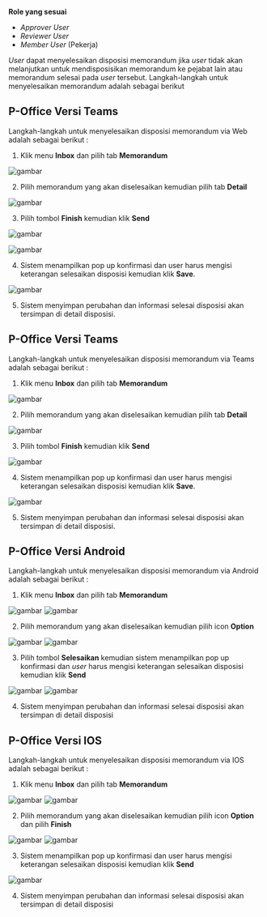 **Role yang sesuai**

- *Approver User*
- *Reviewer User*
- *Member User* (Pekerja)

*User* dapat menyelesaikan disposisi memorandum jika *user* tidak akan melanjutkan untuk mendisposisikan memorandum ke pejabat lain atau memorandum selesai pada *user* tersebut. Langkah-langkah untuk menyelesaikan memorandum adalah sebagai berikut

## **P-Office Versi Teams**

Langkah-langkah untuk menyelesaikan disposisi memorandum via Web adalah sebagai berikut :

1. Klik menu **Inbox** dan pilih tab **Memorandum**

![gambar](Memorandum/MM_Web/MM-84.png)

2. Pilih memorandum yang akan diselesaikan kemudian pilih tab **Detail**

![gambar](Memorandum/MM_Web/MM-85.png)

3. Pilih tombol **Finish** kemudian klik **Send**

![gambar](Memorandum/MM_Web/MM-85.png)

![gambar](Memorandum/MM_Web/MM-87.png)

4. Sistem menampilkan pop up konfirmasi dan user harus mengisi keterangan selesaikan disposisi kemudian klik **Save**.

![gambar](Memorandum/MM_Web/MM-88.png)

5. Sistem menyimpan perubahan dan informasi selesai disposisi akan tersimpan di detail disposisi.

## **P-Office Versi Teams**

Langkah-langkah untuk menyelesaikan disposisi memorandum via Teams adalah sebagai berikut :

1. Klik menu **Inbox** dan pilih tab **Memorandum**

![gambar](Memorandum/MM_Teams/MM82.png)

2. Pilih memorandum yang akan diselesaikan kemudian pilih tab **Detail**

![gambar](Memorandum/MM_Teams/MM83.png)

3. Pilih tombol **Finish** kemudian klik **Send**

![gambar](Memorandum/MM_Teams/MM84.png)

4. Sistem menampilkan pop up konfirmasi dan user harus mengisi keterangan selesaikan disposisi kemudian klik **Save**.

![gambar](Memorandum/MM_Teams/MM85.png)

5. Sistem menyimpan perubahan dan informasi selesai disposisi akan tersimpan di detail disposisi.

## **P-Office Versi Android**

Langkah-langkah untuk menyelesaikan disposisi memorandum via Android adalah sebagai berikut :

1. Klik menu **Inbox** dan pilih tab **Memorandum**

![gambar](Memorandum/MM_Android/Selesaidisposisi/A01.jpg) ![gambar](Memorandum/MM_Android/Selesaidisposisi/A02.jpg)

2. Pilih memorandum yang akan diselesaikan kemudian pilih icon **Option**

![gambar](Memorandum/MM_Android/Selesaidisposisi/A03.jpg) ![gambar](Memorandum/MM_Android/Selesaidisposisi/A04.jpg)

3. Pilih tombol **Selesaikan** kemudian sistem menampilkan pop up konfirmasi dan _user_ harus mengisi keterangan selesaikan disposisi kemudian klik **Send**

![gambar](Memorandum/MM_Android/Selesaidisposisi/A05.jpg) ![gambar](Memorandum/MM_Android/Selesaidisposisi/A06.jpg)

4. Sistem menyimpan perubahan dan informasi selesai disposisi akan tersimpan di detail disposisi

## **P-Office Versi IOS**

Langkah-langkah untuk menyelesaikan disposisi memorandum via IOS adalah sebagai berikut :

1. Klik menu **Inbox** dan pilih tab **Memorandum**

![gambar](Memorandum/MM_IOS/MM-35.png) ![gambar](Memorandum/MM_IOS/MM-36.png)

2. Pilih memorandum yang akan diselesaikan kemudian pilih icon **Option** dan pilih **Finish**

![gambar](Memorandum/MM_IOS/MM-CR05.png) ![gambar](Memorandum/MM_IOS/MM-CR06.png)

3.	Sistem menampilkan pop up konfirmasi dan user harus mengisi keterangan selesaikan disposisi kemudian klik **Send**

![gambar](Memorandum/MM_IOS/MM-CR07.png)

4.	Sistem menyimpan perubahan dan informasi selesai disposisi akan tersimpan di detail disposisi

